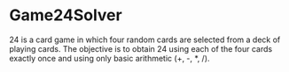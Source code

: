 # Game24Solver
24 is a card game in which four random cards are selected from a deck of playing cards. The objective is to obtain 24 using each of the four cards exactly once and using only basic arithmetic (+, -, *, /).
